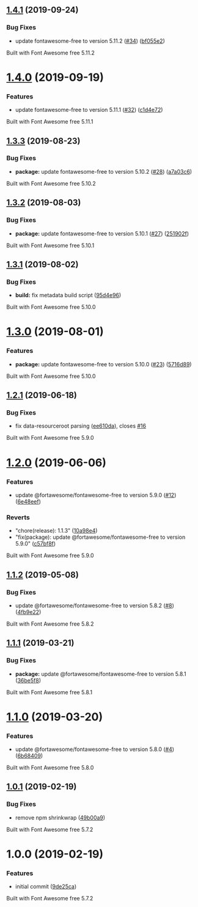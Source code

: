 ## [1.4.1](https://github.com/zypA13510/ui5-fontawesome/compare/v1.4.0...v1.4.1) (2019-09-24)


### Bug Fixes

* update fontawesome-free to version 5.11.2 ([#34](https://github.com/zypA13510/ui5-fontawesome/issues/34)) ([bf055e2](https://github.com/zypA13510/ui5-fontawesome/commit/bf055e2))





Built with Font Awesome free 5.11.2

# [1.4.0](https://github.com/zypA13510/ui5-fontawesome/compare/v1.3.3...v1.4.0) (2019-09-19)


### Features

* update fontawesome-free to version 5.11.1 ([#32](https://github.com/zypA13510/ui5-fontawesome/issues/32)) ([c1d4e72](https://github.com/zypA13510/ui5-fontawesome/commit/c1d4e72))





Built with Font Awesome free 5.11.1

## [1.3.3](https://github.com/zypA13510/ui5-fontawesome/compare/v1.3.2...v1.3.3) (2019-08-23)


### Bug Fixes

* **package:** update fontawesome-free to version 5.10.2 ([#28](https://github.com/zypA13510/ui5-fontawesome/issues/28)) ([a7a03c6](https://github.com/zypA13510/ui5-fontawesome/commit/a7a03c6))





Built with Font Awesome free 5.10.2

## [1.3.2](https://github.com/zypA13510/ui5-fontawesome/compare/v1.3.1...v1.3.2) (2019-08-03)


### Bug Fixes

* **package:** update fontawesome-free to version 5.10.1 ([#27](https://github.com/zypA13510/ui5-fontawesome/issues/27)) ([251902f](https://github.com/zypA13510/ui5-fontawesome/commit/251902f))





Built with Font Awesome free 5.10.1

## [1.3.1](https://github.com/zypA13510/ui5-fontawesome/compare/v1.3.0...v1.3.1) (2019-08-02)


### Bug Fixes

* **build:** fix metadata build script ([95d4e96](https://github.com/zypA13510/ui5-fontawesome/commit/95d4e96))





Built with Font Awesome free 5.10.0

# [1.3.0](https://github.com/zypA13510/ui5-fontawesome/compare/v1.2.1...v1.3.0) (2019-08-01)


### Features

* **package:** update fontawesome-free to version 5.10.0 ([#23](https://github.com/zypA13510/ui5-fontawesome/issues/23)) ([5716d89](https://github.com/zypA13510/ui5-fontawesome/commit/5716d89))





Built with Font Awesome free 5.10.0

## [1.2.1](https://github.com/zypA13510/ui5-fontawesome/compare/v1.2.0...v1.2.1) (2019-06-18)


### Bug Fixes

* fix data-resourceroot parsing ([ee610da](https://github.com/zypA13510/ui5-fontawesome/commit/ee610da)), closes [#16](https://github.com/zypA13510/ui5-fontawesome/issues/16)





Built with Font Awesome free 5.9.0

# [1.2.0](https://github.com/zypA13510/ui5-fontawesome/compare/v1.1.3...v1.2.0) (2019-06-06)


### Features

* update @fortawesome/fontawesome-free to version 5.9.0 ([#12](https://github.com/zypA13510/ui5-fontawesome/issues/12)) ([6e48eef](https://github.com/zypA13510/ui5-fontawesome/commit/6e48eef))


### Reverts

* "chore(release): 1.1.3" ([10a98e4](https://github.com/zypA13510/ui5-fontawesome/commit/10a98e4))
* "fix(package): update @fortawesome/fontawesome-free to version 5.9.0" ([c57bf8f](https://github.com/zypA13510/ui5-fontawesome/commit/c57bf8f))





Built with Font Awesome free 5.9.0

## [1.1.2](https://github.com/zypA13510/ui5-fontawesome/compare/v1.1.1...v1.1.2) (2019-05-08)


### Bug Fixes

* update @fortawesome/fontawesome-free to version 5.8.2 ([#8](https://github.com/zypA13510/ui5-fontawesome/issues/8)) ([4fb9e22](https://github.com/zypA13510/ui5-fontawesome/commit/4fb9e22))





Built with Font Awesome free 5.8.2

## [1.1.1](https://github.com/zypA13510/ui5-fontawesome/compare/v1.1.0...v1.1.1) (2019-03-21)


### Bug Fixes

* **package:** update @fortawesome/fontawesome-free to version 5.8.1 ([36be5f8](https://github.com/zypA13510/ui5-fontawesome/commit/36be5f8))





Built with Font Awesome free 5.8.1

# [1.1.0](https://github.com/zypA13510/ui5-fontawesome/compare/v1.0.1...v1.1.0) (2019-03-20)


### Features

* update @fortawesome/fontawesome-free to version 5.8.0 ([#4](https://github.com/zypA13510/ui5-fontawesome/issues/4)) ([6b68409](https://github.com/zypA13510/ui5-fontawesome/commit/6b68409))





Built with Font Awesome free 5.8.0

## [1.0.1](https://github.com/zypA13510/ui5-fontawesome/compare/v1.0.0...v1.0.1) (2019-02-19)


### Bug Fixes

* remove npm shrinkwrap ([49b00a9](https://github.com/zypA13510/ui5-fontawesome/commit/49b00a9))





Built with Font Awesome free 5.7.2

# 1.0.0 (2019-02-19)


### Features

* initial commit ([9de25ca](https://github.com/zypA13510/ui5-fontawesome/commit/9de25ca))





Built with Font Awesome free 5.7.2
